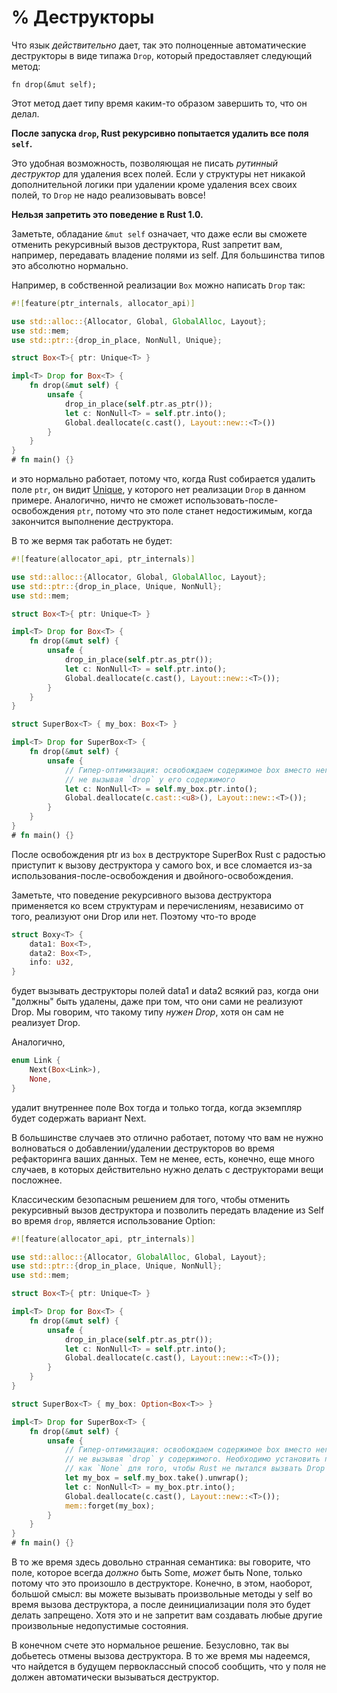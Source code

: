 # % Деструкторы

Что язык *действительно* дает, так это полноценные автоматические деструкторы в виде типажа `Drop`, который предоставляет следующий метод:

<!-- ignore: function header -->

```rust,ignore
fn drop(&mut self);
```

Этот метод дает типу время каким-то образом завершить то, что он делал.

**После запуска `drop`, Rust рекурсивно попытается удалить все поля `self`.**

Это удобная возможность, позволяющая не писать *рутинный деструктор* для удаления всех полей. Если у структуры нет никакой дополнительной логики при удалении кроме удаления всех своих полей, то `Drop` не надо реализовывать вовсе!

**Нельзя запретить это поведение в Rust 1.0.**

Заметьте, обладание `&mut self` означает, что даже если вы сможете отменить рекурсивный вызов деструктора, Rust запретит вам, например, передавать владение полями из self. Для большинства типов это абсолютно нормально.

Например, в собственной реализации `Box` можно написать `Drop` так:

```rust
#![feature(ptr_internals, allocator_api)]

use std::alloc::{Allocator, Global, GlobalAlloc, Layout};
use std::mem;
use std::ptr::{drop_in_place, NonNull, Unique};

struct Box<T>{ ptr: Unique<T> }

impl<T> Drop for Box<T> {
    fn drop(&mut self) {
        unsafe {
            drop_in_place(self.ptr.as_ptr());
            let c: NonNull<T> = self.ptr.into();
            Global.deallocate(c.cast(), Layout::new::<T>())
        }
    }
}
# fn main() {}
```

и это нормально работает, потому что, когда Rust собирается удалить поле `ptr`, он видит [Unique], у которого нет реализации `Drop` в данном примере. Аналогично, ничто не сможет использовать-после-освобождения `ptr`, потому что это поле станет недостижимым, когда закончится выполнение деструктора.

В то же вермя так работать не будет:

```rust
#![feature(allocator_api, ptr_internals)]

use std::alloc::{Allocator, Global, GlobalAlloc, Layout};
use std::ptr::{drop_in_place, Unique, NonNull};
use std::mem;

struct Box<T>{ ptr: Unique<T> }

impl<T> Drop for Box<T> {
    fn drop(&mut self) {
        unsafe {
            drop_in_place(self.ptr.as_ptr());
            let c: NonNull<T> = self.ptr.into();
            Global.deallocate(c.cast(), Layout::new::<T>());
        }
    }
}

struct SuperBox<T> { my_box: Box<T> }

impl<T> Drop for SuperBox<T> {
    fn drop(&mut self) {
        unsafe {
            // Гипер-оптимизация: освобождаем содержимое box вместо него,
            // не вызывая `drop` у его содержимого
            let c: NonNull<T> = self.my_box.ptr.into();
            Global.deallocate(c.cast::<u8>(), Layout::new::<T>());
        }
    }
}
# fn main() {}
```

После освобождения ptr из `box` в деструкторе SuperBox Rust с радостью приступит к вызову деструктора у самого box, и все сломается из-за использования-после-освобождения и двойного-освобождения.

Заметьте, что поведение рекурсивного вызова деструктора применяется ко всем структурам и перечислениям, независимо от того, реализуют они Drop или нет. Поэтому что-то вроде

```rust
struct Boxy<T> {
    data1: Box<T>,
    data2: Box<T>,
    info: u32,
}
```

будет вызывать деструкторы полей data1 и data2 всякий раз, когда они "должны" быть удалены, даже при том, что они сами не реализуют Drop. Мы говорим, что такому типу *нужен Drop*, хотя он сам не реализует Drop.

Аналогично,

```rust
enum Link {
    Next(Box<Link>),
    None,
}
```

удалит внутреннее поле Box тогда и только тогда, когда экземпляр будет содержать вариант Next.

В большинстве случаев это отлично работает, потому что вам не нужно волноваться о добавлении/удалении деструкторов во время рефакторинга ваших данных. Тем не менее, есть, конечно, еще много случаев, в которых действительно нужно делать с деструкторами вещи посложнее.

Классическим безопасным решением для того, чтобы отменить рекурсивный вызов деструктора и позволить передать владение из Self во время `drop`, является использование Option:

```rust
#![feature(allocator_api, ptr_internals)]

use std::alloc::{Allocator, GlobalAlloc, Global, Layout};
use std::ptr::{drop_in_place, Unique, NonNull};
use std::mem;

struct Box<T>{ ptr: Unique<T> }

impl<T> Drop for Box<T> {
    fn drop(&mut self) {
        unsafe {
            drop_in_place(self.ptr.as_ptr());
            let c: NonNull<T> = self.ptr.into();
            Global.deallocate(c.cast(), Layout::new::<T>());
        }
    }
}

struct SuperBox<T> { my_box: Option<Box<T>> }

impl<T> Drop for SuperBox<T> {
    fn drop(&mut self) {
        unsafe {
            // Гипер-оптимизация: освобождаем содержимое box вместо него,
            // не вызывая `drop` у содержимого. Необходимо установить поля `box`
            // как `None` для того, чтобы Rust не пытался вызвать Drop у них.
            let my_box = self.my_box.take().unwrap();
            let c: NonNull<T> = my_box.ptr.into();
            Global.deallocate(c.cast(), Layout::new::<T>());
            mem::forget(my_box);
        }
    }
}
# fn main() {}
```

В то же время здесь довольно странная семантика: вы говорите, что поле, которое всегда *должно* быть Some, *может* быть None, только потому что это произошло в деструкторе. Конечно, в этом, наоборот, большой смысл: вы можете вызывать произвольные методы у self во время вызова деструктора, а после деинициализации поля это будет делать запрещено. Хотя это и не запретит вам создавать любые другие произвольные недопустимые состояния.

В конечном счете это нормальное решение. Безусловно, так вы добьетесь отмены вызова деструктора. В то же время мы надеемся, что найдется в будущем первоклассный способ сообщить, что у поля не должен автоматически вызываться деструктор.


[Unique]: phantom-data.html